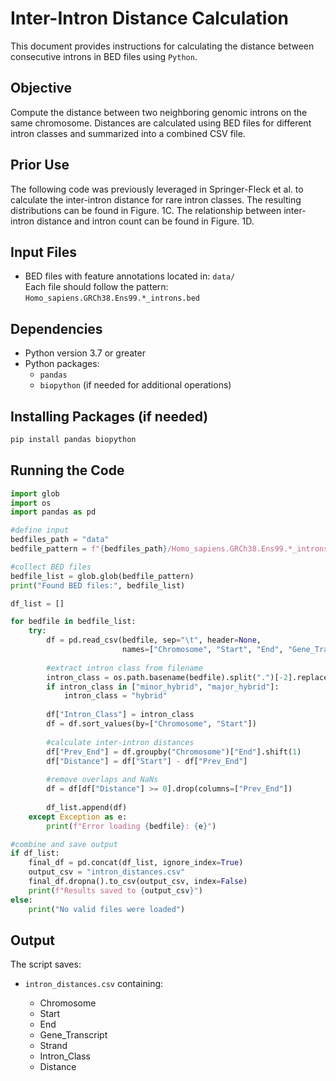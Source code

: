 
# Inter-Intron Distance Calculation
This document provides instructions for calculating the distance between consecutive introns in BED files using `Python`.

## Objective
Compute the distance between two neighboring genomic introns on the same chromosome. Distances are calculated using BED files for different intron classes and summarized into a combined CSV file.


## Prior Use
The following code was previously leveraged in Springer-Fleck et al. to calculate the inter-intron distance for rare intron classes. The resulting distributions can be found in Figure. 1C. The relationship between inter-intron distance and intron count can be found in Figure. 1D. 


## Input Files
- BED files with feature annotations located in: `data/`  
  Each file should follow the pattern:  
  `Homo_sapiens.GRCh38.Ens99.*_introns.bed`

## Dependencies
- Python version 3.7 or greater
- Python packages:
  - `pandas`
  - `biopython` (if needed for additional operations)

## Installing Packages (if needed)
```bash
pip install pandas biopython

```

## Running the Code
```python
import glob
import os
import pandas as pd

#define input
bedfiles_path = "data"
bedfile_pattern = f"{bedfiles_path}/Homo_sapiens.GRCh38.Ens99.*_introns.bed"

#collect BED files
bedfile_list = glob.glob(bedfile_pattern)
print("Found BED files:", bedfile_list)

df_list = []

for bedfile in bedfile_list:
    try:
        df = pd.read_csv(bedfile, sep="\t", header=None, 
                         names=["Chromosome", "Start", "End", "Gene_Transcript", "Score", "Strand"])
        
        #extract intron class from filename
        intron_class = os.path.basename(bedfile).split(".")[-2].replace("_introns", "")
        if intron_class in ["minor_hybrid", "major_hybrid"]:
            intron_class = "hybrid"
        
        df["Intron_Class"] = intron_class
        df = df.sort_values(by=["Chromosome", "Start"])
        
        #calculate inter-intron distances
        df["Prev_End"] = df.groupby("Chromosome")["End"].shift(1)
        df["Distance"] = df["Start"] - df["Prev_End"]
        
        #remove overlaps and NaNs
        df = df[df["Distance"] >= 0].drop(columns=["Prev_End"])
        
        df_list.append(df)
    except Exception as e:
        print(f"Error loading {bedfile}: {e}")

#combine and save output
if df_list:
    final_df = pd.concat(df_list, ignore_index=True)
    output_csv = "intron_distances.csv"
    final_df.dropna().to_csv(output_csv, index=False)
    print(f"Results saved to {output_csv}")
else:
    print("No valid files were loaded")

```

## Output
The script saves:

- `intron_distances.csv` containing:

  - Chromosome
  - Start
  - End
  - Gene_Transcript
  - Strand
  - Intron_Class
  - Distance

<br><br>
